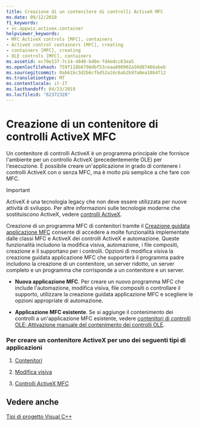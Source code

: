```yaml
---
title: Creazione di un contenitore di controlli ActiveX MFC
ms.date: 09/12/2018
f1_keywords:
- vc.appwiz.activex.container
helpviewer_keywords:
- MFC ActiveX controls [MFC], containers
- ActiveX control containers [MFC], creating
- containers [MFC], creating
- OLE controls [MFC], containers
ms.assetid: ec70e137-7c14-4940-bd0e-fd4edcc63ea5
ms.openlocfilehash: 759f118b6796dbf53ceaa898902a50d87466abeb
ms.sourcegitcommit: 0ab61bc3d2b6cfbd52a16c6ab2b97a8ea1864f12
ms.translationtype: MT
ms.contentlocale: it-IT
ms.lasthandoff: 04/23/2019
ms.locfileid: "62372328"
---
```

# <a name="creating-an-mfc-activex-control-container"></a>Creazione di un contenitore di controlli ActiveX MFC

Un contenitore di controlli ActiveX è un programma principale che fornisce l'ambiente per un controllo ActiveX (precedentemente OLE) per l'esecuzione. È possibile creare un'applicazione in grado di contenere i controlli ActiveX con o senza MFC, ma è molto più semplice a che fare con MFC.

>[!IMPORTANT]
> ActiveX è una tecnologia legacy che non deve essere utilizzata per nuove attività di sviluppo. Per altre informazioni sulle tecnologie moderne che sostituiscono ActiveX, vedere [controlli ActiveX](../activex-controls.md).

Creazione di un programma MFC di contenitori tramite il [Creazione guidata applicazione MFC](../../mfc/reference/mfc-application-wizard.md) consente di accedere a molte funzionalità implementate dalle classi MFC e ActiveX dei controlli ActiveX e automazione. Queste funzionalità includono la modifica visiva, automazione, i file compositi, creazione e il supportano per i controlli. Opzioni di modifica visiva la creazione guidata applicazione MFC che supporterà il programma padre includono la creazione di un contenitore, un server ridotto, un server completo e un programma che corrisponde a un contenitore e un server.

- **Nuova applicazione MFC**. Per creare un nuovo programma MFC che include l'automazione, modifica visiva, file compositi o controllare il supporto, utilizzare la creazione guidata applicazione MFC e scegliere le opzioni appropriate di automazione.

- **Applicazione MFC esistente**. Se si aggiunge il contenimento dei controlli a un'applicazione MFC esistente, vedere [contenitori di controlli OLE: Attivazione manuale del contenimento dei controlli OLE](../../mfc/activex-control-containers-manually-enabling-activex-control-containment.md).

### <a name="to-create-an-activex-container-for-any-of-the-following-types-of-applications"></a>Per creare un contenitore ActiveX per uno dei seguenti tipi di applicazioni

1. [Contenitori](../../mfc/containers.md)

1. [Modifica visiva](../../mfc/ole-mfc.md)

1. [Controlli ActiveX MFC](../../mfc/mfc-activex-controls.md)

## <a name="see-also"></a>Vedere anche

[Tipi di progetto Visual C++](../../build/reference/visual-cpp-project-types.md)

